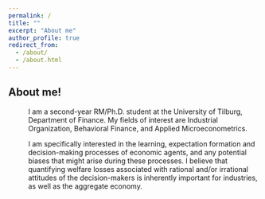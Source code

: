 ```yaml
---
permalink: /
title: ""
excerpt: "About me"
author_profile: true
redirect_from: 
  - /about/
  - /about.html
---
```


## About me!

<p style="margin-left: 40px">I am a second-year RM/Ph.D. student at the University of Tilburg, Department of Finance. My fields of interest are Industrial Organization, Behavioral Finance, and Applied Microeconometrics. </p>

<p style="margin-left: 40px"> I am specifically interested in the learning, expectation formation and decision-making processes of economic agents, and any potential biases that might arise during these processes. I believe that quantifying welfare losses associated with rational and/or irrational attitudes of the decision-makers is inherently important for industries, as well as the aggregate economy. </p>
